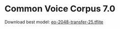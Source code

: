 # Common Voice Corpus 7.0

Download best model: [eo-2048-transfer-25.tflite](https://github.com/parolteknologio/stt-esperanto/raw/master/deepspeech-coqui/common-voice-corpus-7/eo-2048-transfer-25.tflite)
